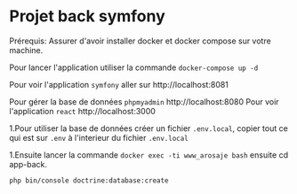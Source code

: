 # Projet back symfony 

Prérequis:
Assurer d'avoir installer docker et docker compose sur votre machine.

Pour lancer l'application utiliser la commande `docker-compose up -d`

Pour voir l'application `symfony` aller sur http://localhost:8081 

Pour gérer la base de données `phpmyadmin` http://localhost:8080
Pour voir l'application `react` http://localhost:3000



1.Pour utiliser la base de données créer un fichier `.env.local`, copier tout ce qui est  sur `.env` à l'interieur du fichier `.env.local` 

1.Ensuite lancer la commande `docker exec -ti www_arosaje bash` ensuite cd app-back.

`php bin/console doctrine:database:create`